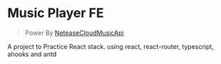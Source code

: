 # Music Player FE

> Power By [NeteaseCloudMusicApi](https://github.com/Binaryify/NeteaseCloudMusicApi)

A project to Practice React stack. using react, react-router, typescript, ahooks and antd

